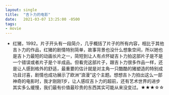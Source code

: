 ```yaml
---
layout: single
title:  "吉卜力的电影"
date:   2021-03-07 13:25:00 -0500
tags:
- movie
---
```

- 红猪，1992。片子开头有一段简介，几乎概括了片子的所有内容，相比于其他吉卜力的作品，红猪的剧情特别简单，故事背景也没什么想象空间，所以她也是吉卜力最短的动画长片之一，简短到让人有点怀疑吉卜力拍这部片子是不是一个错误或者片子是个半成品。但看完这部片子，跟吉卜力很多作品一样，还是让人感到格外的舒适，最重要的估计就是对主角一只酷酷的猪塑造的特别成功且讨喜，剧情也成功展示了欧洲“浪漫”这个主题。想想吉卜力拍出这么一部神奇的电影时，我才刚刚1岁，让人感叹吉卜力的超前，还有艺术世界的进步其实多么缓慢，我们最有价值最珍贵的东西其实可能从来没变过。★★★☆☆